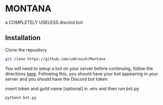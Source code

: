 # MONTANA

a COMPLETELY USELESS discord bot

## Installation

Clone the repository

```bash
git clone https://github.com/sahroush/Montana
```

You will need to setup a bot on your server before continuing, follow the directions [here](https://github.com/reactiflux/discord-irc/wiki/Creating-a-discord-bot-&-getting-a-token). Following this, you should have your bot appearing in your server and you should have the Discord bot token.

insert token and guild name [optional] in .env and then run bot.py
```bash
python3 bot.py
```
